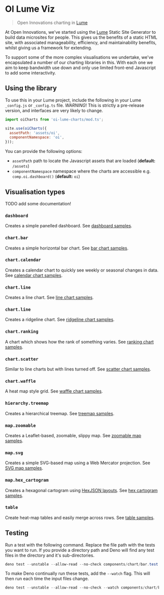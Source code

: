 # OI Lume Viz

> Open Innovations charting in [Lume](https://lume.land)

At Open Innovations, we've started using the [Lume](https://lume.land) Static Site Generator to build
data microsites for people. This gives us the benefits of a static HTML site, with associated manageability,
efficiency, and maintainability benefits, whilst giving us a framework for extending.

To support some of the more complex visualisations we undertake, we've encapsulated a number of our charting libraries in this. With each one we aim to keep bandwidth use down and only use limited front-end Javascript to add some interactivity.

## Using the library

To use this in your Lume project, include the following in your Lume `_config.js` or `_config.ts` file.
*WARNING*! This is strictly a pre-release version, and interfaces are very likely to change.

```js
import oiCharts from 'oi-lume-charts/mod.ts';

site.use(oiCharts({
  assetPath: 'assets/oi',
  componentNamespace: 'oi',
}));
```

You can provide the following options:

* `assetPath` path to locate the Javascript assets that are loaded (**default:** `/assets`)
* `componentNamespace` namespace where the charts are accessible e.g. `comp.oi.dashboard()` (**default:** `oi`)

## Visualisation types

TODO add some documentation!

### `dashboard`

Creates a simple panelled dashboard. See [dashboard samples](/samples/dashboard).

### `chart.bar`

Creates a simple horizontal bar chart. See [bar chart samples](/samples/chart/bar).

### `chart.calendar`

Creates a calendar chart to quickly see weekly or seasonal changes in data. See [calendar chart samples](/samples/chart/calendar).

### `chart.line`

Creates a line chart. See [line chart samples](/samples/chart/line).

### `chart.line`

Creates a ridgeline chart. See [ridgeline chart samples](/samples/chart/ridgeline).

### `chart.ranking`

A chart which shows how the rank of something varies. See [ranking chart samples](/samples/chart/ranking).

### `chart.scatter`

Similar to line charts but with lines turned off. See [scatter chart samples](/samples/chart/scatter).

### `chart.waffle`

A heat map style grid. See [waffle chart samples](/samples/chart/waffle).

### `hierarchy.treemap`

Creates a hierarchical treemap. See [treemap samples](/samples/hierarchy/treemap).

### `map.zoomable`

Creates a Leaflet-based, zoomable, slippy map. See [zoomable map samples](/samples/map/leaflet).

### `map.svg`

Creates a simple SVG-based map using a Web Mercator projection. See [SVG map samples](/samples/map/svg).

### `map.hex_cartogram`

Creates a hexagonal cartogram using [HexJSON layouts](https://open-innovations.org/projects/hexmaps/hexjson). See [hex cartogram samples](/samples/map/hex-cartogram).

### `table`

Create heat-map tables and easily merge across rows. See [table samples](/samples/table).

## Testing

Run a test with the following command. Replace the file path with the tests you want to run.
If you provide a directory path and Deno will find any test files in the directory and it's sub-directories.

```powershell
deno test --unstable --allow-read --no-check components/chart/bar.test.ts
```

To make Deno continually run these tests, add the `--watch` flag. This will then run each time the input files change.

```powershell
deno test --unstable --allow-read --no-check --watch components/chart/bar.test.ts
```

